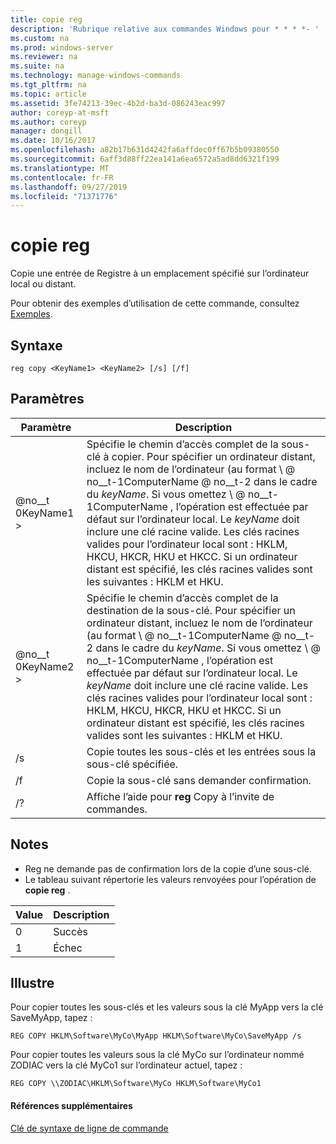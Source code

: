 ```yaml
---
title: copie reg
description: 'Rubrique relative aux commandes Windows pour * * * *- '
ms.custom: na
ms.prod: windows-server
ms.reviewer: na
ms.suite: na
ms.technology: manage-windows-commands
ms.tgt_pltfrm: na
ms.topic: article
ms.assetid: 3fe74213-39ec-4b2d-ba3d-086243eac997
author: coreyp-at-msft
ms.author: coreyp
manager: dongill
ms.date: 10/16/2017
ms.openlocfilehash: a82b17b631d4242fa6affdec0ff67b5b09380550
ms.sourcegitcommit: 6aff3d88ff22ea141a6ea6572a5ad8dd6321f199
ms.translationtype: MT
ms.contentlocale: fr-FR
ms.lasthandoff: 09/27/2019
ms.locfileid: "71371776"
---
```

# <a name="reg-copy"></a>copie reg



Copie une entrée de Registre à un emplacement spécifié sur l’ordinateur local ou distant.

Pour obtenir des exemples d’utilisation de cette commande, consultez [Exemples](#BKMK_examples).

## <a name="syntax"></a>Syntaxe

```
reg copy <KeyName1> <KeyName2> [/s] [/f]
```

## <a name="parameters"></a>Paramètres

|Paramètre|Description|
|---------|-----------|
|@no__t 0KeyName1 >|Spécifie le chemin d’accès complet de la sous-clé à copier. Pour spécifier un ordinateur distant, incluez le nom de l’ordinateur (au format \\ @ no__t-1ComputerName @ no__t-2 dans le cadre du *keyName*. Si vous omettez \\ @ no__t-1ComputerName \, l’opération est effectuée par défaut sur l’ordinateur local. Le *keyName* doit inclure une clé racine valide. Les clés racines valides pour l’ordinateur local sont : HKLM, HKCU, HKCR, HKU et HKCC. Si un ordinateur distant est spécifié, les clés racines valides sont les suivantes : HKLM et HKU.|
|@no__t 0KeyName2 >|Spécifie le chemin d’accès complet de la destination de la sous-clé. Pour spécifier un ordinateur distant, incluez le nom de l’ordinateur (au format \\ @ no__t-1ComputerName @ no__t-2 dans le cadre du *keyName*. Si vous omettez \\ @ no__t-1ComputerName \, l’opération est effectuée par défaut sur l’ordinateur local. Le *keyName* doit inclure une clé racine valide. Les clés racines valides pour l’ordinateur local sont : HKLM, HKCU, HKCR, HKU et HKCC. Si un ordinateur distant est spécifié, les clés racines valides sont les suivantes : HKLM et HKU.|
|/s|Copie toutes les sous-clés et les entrées sous la sous-clé spécifiée.|
|/f|Copie la sous-clé sans demander confirmation.|
|/?|Affiche l’aide pour **reg** Copy à l’invite de commandes.|

## <a name="remarks"></a>Notes

-   Reg ne demande pas de confirmation lors de la copie d’une sous-clé.
-   Le tableau suivant répertorie les valeurs renvoyées pour l’opération de **copie reg** .

|Value|Description|
|-----|-----------|
|0|Succès|
|1|Échec|

## <a name="BKMK_examples"></a>Illustre

Pour copier toutes les sous-clés et les valeurs sous la clé MyApp vers la clé SaveMyApp, tapez :
```
REG COPY HKLM\Software\MyCo\MyApp HKLM\Software\MyCo\SaveMyApp /s
```
Pour copier toutes les valeurs sous la clé MyCo sur l’ordinateur nommé ZODIAC vers la clé MyCo1 sur l’ordinateur actuel, tapez :
```
REG COPY \\ZODIAC\HKLM\Software\MyCo HKLM\Software\MyCo1
```

#### <a name="additional-references"></a>Références supplémentaires

[Clé de syntaxe de ligne de commande](command-line-syntax-key.md)